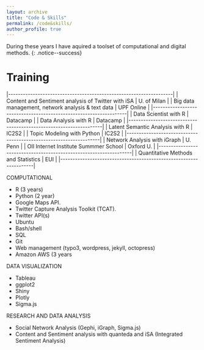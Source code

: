 ```yaml
---
layout: archive
title: "Code & Skills"
permalink: /code&skills/
author_profile: true
---
```


During these years I have aquired a toolset of computational and digital methods.
{: .notice--success}

Training
======
|-------------------------------------------------------------------| 
| Content and Sentiment analysis of Twitter with iSA | U. of Milan  | 
| Big data management, network analysis & text data  | UPF Online   |
|-------------------------------------------------------------------| 
| Data Scientist with R                              | Datacamp     | 
| Data Analysis with R                               | Datacamp     |
|-------------------------------------------------------------------| 
| Latent Semantic Analysis with R                    | IC2S2        |
| Topic Modeling with Python                         | IC2S2        |
|-------------------------------------------------------------------| 
| Network Analysis with iGraph                       | U. Penn      | 
| OII Internet Institute Summmer School              | Oxford U.    |
|-------------------------------------------------------------------| 
| Quantitative Methods and Statistics                | EUI          |
|-------------------------------------------------------------------| 

COMPUTATIONAL
- R (3 years)			
- Python (2 year)
- Google Maps API.
- Twitter Capture Analysis Toolkit (TCAT).
- Twitter API(s)
- Ubuntu
- Bash/shell
- SQL
- Git
- Web management (typo3, wordpress, jekyll, octopress)
- Amazon AWS (3 years

DATA VISUALIZATION	
- Tableau
- ggplot2
- Shiny
- Plotly
- Sigma.js

RESEARCH AND DATA ANALYSIS		
- Social Network Analysis (Gephi, iGraph, Sigma.js)  
- Content and Sentiment analysis with quanteda and iSA (Integrated Sentiment Analysis)




